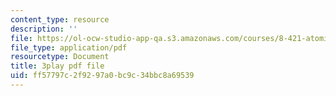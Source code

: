 ```yaml
---
content_type: resource
description: ''
file: https://ol-ocw-studio-app-qa.s3.amazonaws.com/courses/8-421-atomic-and-optical-physics-i-spring-2014/ff57797c2f9297a0bc9c34bbc8a69539_Y7UsD2SNIIw.pdf
file_type: application/pdf
resourcetype: Document
title: 3play pdf file
uid: ff57797c-2f92-97a0-bc9c-34bbc8a69539
---
```


